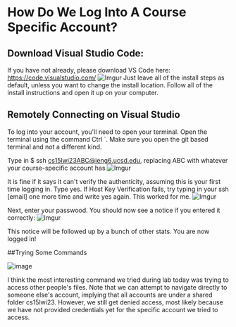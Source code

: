 # How Do We Log Into A Course Specific Account?

## Download Visual Studio Code:
If you have not already, please download VS Code here: https://code.visualstudio.com/
![Imgur](https://i.imgur.com/yuZtLMO.png)
Just leave all of the install steps as default, unless you want to change the install location. Follow all of the install instructions and open it up on your computer.

## Remotely Connecting on Visual Studio
To log into your account, you'll need to open your terminal. Open the terminal using the command Ctrl `. Make sure you open the git based terminal and not a different kind.

Type in $ ssh cs15lwi23ABC@ieng6.ucsd.edu, replacing ABC with whatever your course-specific account has
![Imgur](https://i.imgur.com/h8UAZIi.png)

It is fine if it says it can't verify the authenticity, assuming this is your first time logging in. Type yes. 
If Host Key Verification fails, try typing in your ssh [email] one more time and write yes again. This worked for me.
![Imgur](https://i.imgur.com/wpJWANh.png)

Next, enter your passwood. You should now see a notice if you entered it correctly:
![Imgur](https://i.imgur.com/HZfcObz.png)

This notice will be followed up by a bunch of other stats. You are now logged in!

##Trying Some Commands

![image](https://user-images.githubusercontent.com/54158686/212519922-e126bf7f-18f7-4eb4-b16c-54e5773b1f64.png)

I think the most interesting command we tried during lab today was trying to access other people's files. Note that we can attempt to navigate directly to someone else's account, implying that all accounts are under a shared folder cs15lwi23. However, we still get denied access, most likely because we have not provided credentials yet for the specific account we tried to access. 
